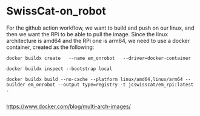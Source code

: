 # SwissCat-on_robot

For the github action workflow, we want to build and push on our linux, and then we want the RPi to be able to pull the image. Since the linux architecture is amd64 and the RPi one is arm64, we need to use a docker container, created as the following:

```
docker buildx create   --name em_onrobot   --driver=docker-container

docker buildx inspect --bootstrap local

docker buildx build --no-cache --platform linux/amd64,linux/arm64 --builder em_onrobot --output type=registry -t jcswisscat/em_rpi:latest .


```

https://www.docker.com/blog/multi-arch-images/
